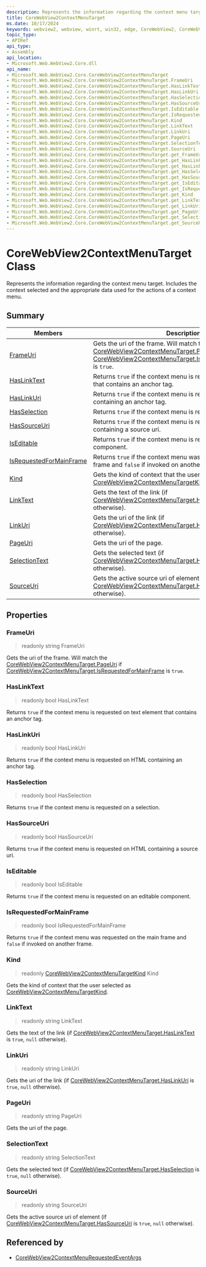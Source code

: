 ```yaml
---
description: Represents the information regarding the context menu target. Includes the context selected and the appropriate data used for the actions of a context menu.
title: CoreWebView2ContextMenuTarget
ms.date: 10/17/2024
keywords: webview2, webview, winrt, win32, edge, CoreWebView2, CoreWebView2Controller, browser control, edge html, CoreWebView2ContextMenuTarget
topic_type:
- APIRef
api_type:
- Assembly
api_location:
- Microsoft.Web.WebView2.Core.dll
api_name:
- Microsoft.Web.WebView2.Core.CoreWebView2ContextMenuTarget
- Microsoft.Web.WebView2.Core.CoreWebView2ContextMenuTarget.FrameUri
- Microsoft.Web.WebView2.Core.CoreWebView2ContextMenuTarget.HasLinkText
- Microsoft.Web.WebView2.Core.CoreWebView2ContextMenuTarget.HasLinkUri
- Microsoft.Web.WebView2.Core.CoreWebView2ContextMenuTarget.HasSelection
- Microsoft.Web.WebView2.Core.CoreWebView2ContextMenuTarget.HasSourceUri
- Microsoft.Web.WebView2.Core.CoreWebView2ContextMenuTarget.IsEditable
- Microsoft.Web.WebView2.Core.CoreWebView2ContextMenuTarget.IsRequestedForMainFrame
- Microsoft.Web.WebView2.Core.CoreWebView2ContextMenuTarget.Kind
- Microsoft.Web.WebView2.Core.CoreWebView2ContextMenuTarget.LinkText
- Microsoft.Web.WebView2.Core.CoreWebView2ContextMenuTarget.LinkUri
- Microsoft.Web.WebView2.Core.CoreWebView2ContextMenuTarget.PageUri
- Microsoft.Web.WebView2.Core.CoreWebView2ContextMenuTarget.SelectionText
- Microsoft.Web.WebView2.Core.CoreWebView2ContextMenuTarget.SourceUri
- Microsoft.Web.WebView2.Core.CoreWebView2ContextMenuTarget.get_FrameUri
- Microsoft.Web.WebView2.Core.CoreWebView2ContextMenuTarget.get_HasLinkText
- Microsoft.Web.WebView2.Core.CoreWebView2ContextMenuTarget.get_HasLinkUri
- Microsoft.Web.WebView2.Core.CoreWebView2ContextMenuTarget.get_HasSelection
- Microsoft.Web.WebView2.Core.CoreWebView2ContextMenuTarget.get_HasSourceUri
- Microsoft.Web.WebView2.Core.CoreWebView2ContextMenuTarget.get_IsEditable
- Microsoft.Web.WebView2.Core.CoreWebView2ContextMenuTarget.get_IsRequestedForMainFrame
- Microsoft.Web.WebView2.Core.CoreWebView2ContextMenuTarget.get_Kind
- Microsoft.Web.WebView2.Core.CoreWebView2ContextMenuTarget.get_LinkText
- Microsoft.Web.WebView2.Core.CoreWebView2ContextMenuTarget.get_LinkUri
- Microsoft.Web.WebView2.Core.CoreWebView2ContextMenuTarget.get_PageUri
- Microsoft.Web.WebView2.Core.CoreWebView2ContextMenuTarget.get_SelectionText
- Microsoft.Web.WebView2.Core.CoreWebView2ContextMenuTarget.get_SourceUri
---
```


# CoreWebView2ContextMenuTarget Class



Represents the information regarding the context menu target. Includes the context selected and the appropriate data used for the actions of a context menu.

## Summary

Members|Description
--|--
[FrameUri](#frameuri) | Gets the uri of the frame. Will match the [CoreWebView2ContextMenuTarget.PageUri](corewebview2contextmenutarget.md#pageuri) if [CoreWebView2ContextMenuTarget.IsRequestedForMainFrame](corewebview2contextmenutarget.md#isrequestedformainframe) is `true`.
[HasLinkText](#haslinktext) | Returns `true` if the context menu is requested on text element that contains an anchor tag.
[HasLinkUri](#haslinkuri) | Returns `true` if the context menu is requested on HTML containing an anchor tag.
[HasSelection](#hasselection) | Returns `true` if the context menu is requested on a selection.
[HasSourceUri](#hassourceuri) | Returns `true` if the context menu is requested on HTML containing a source uri.
[IsEditable](#iseditable) | Returns `true` if the context menu is requested on an editable component.
[IsRequestedForMainFrame](#isrequestedformainframe) | Returns `true` if the context menu was requested on the main frame and `false` if invoked on another frame.
[Kind](#kind) | Gets the kind of context that the user selected as [CoreWebView2ContextMenuTargetKind](corewebview2contextmenutargetkind.md).
[LinkText](#linktext) | Gets the text of the link (if [CoreWebView2ContextMenuTarget.HasLinkText](corewebview2contextmenutarget.md#haslinktext) is `true`, `null` otherwise).
[LinkUri](#linkuri) | Gets the uri of the link (if [CoreWebView2ContextMenuTarget.HasLinkUri](corewebview2contextmenutarget.md#haslinkuri) is `true`, `null` otherwise).
[PageUri](#pageuri) | Gets the uri of the page.
[SelectionText](#selectiontext) | Gets the selected text (if [CoreWebView2ContextMenuTarget.HasSelection](corewebview2contextmenutarget.md#hasselection) is `true`, `null` otherwise).
[SourceUri](#sourceuri) | Gets the active source uri of element (if [CoreWebView2ContextMenuTarget.HasSourceUri](corewebview2contextmenutarget.md#hassourceuri) is `true`, `null` otherwise).

## Properties

### FrameUri

> readonly  string FrameUri

Gets the uri of the frame. Will match the [CoreWebView2ContextMenuTarget.PageUri](corewebview2contextmenutarget.md#pageuri) if [CoreWebView2ContextMenuTarget.IsRequestedForMainFrame](corewebview2contextmenutarget.md#isrequestedformainframe) is `true`.

### HasLinkText

> readonly  bool HasLinkText

Returns `true` if the context menu is requested on text element that contains an anchor tag.

### HasLinkUri

> readonly  bool HasLinkUri

Returns `true` if the context menu is requested on HTML containing an anchor tag.

### HasSelection

> readonly  bool HasSelection

Returns `true` if the context menu is requested on a selection.

### HasSourceUri

> readonly  bool HasSourceUri

Returns `true` if the context menu is requested on HTML containing a source uri.

### IsEditable

> readonly  bool IsEditable

Returns `true` if the context menu is requested on an editable component.

### IsRequestedForMainFrame

> readonly  bool IsRequestedForMainFrame

Returns `true` if the context menu was requested on the main frame and `false` if invoked on another frame.

### Kind

> readonly  [CoreWebView2ContextMenuTargetKind](corewebview2contextmenutargetkind.md) Kind

Gets the kind of context that the user selected as [CoreWebView2ContextMenuTargetKind](corewebview2contextmenutargetkind.md).

### LinkText

> readonly  string LinkText

Gets the text of the link (if [CoreWebView2ContextMenuTarget.HasLinkText](corewebview2contextmenutarget.md#haslinktext) is `true`, `null` otherwise).

### LinkUri

> readonly  string LinkUri

Gets the uri of the link (if [CoreWebView2ContextMenuTarget.HasLinkUri](corewebview2contextmenutarget.md#haslinkuri) is `true`, `null` otherwise).

### PageUri

> readonly  string PageUri

Gets the uri of the page.

### SelectionText

> readonly  string SelectionText

Gets the selected text (if [CoreWebView2ContextMenuTarget.HasSelection](corewebview2contextmenutarget.md#hasselection) is `true`, `null` otherwise).

### SourceUri

> readonly  string SourceUri

Gets the active source uri of element (if [CoreWebView2ContextMenuTarget.HasSourceUri](corewebview2contextmenutarget.md#hassourceuri) is `true`, `null` otherwise).






## Referenced by

- [CoreWebView2ContextMenuRequestedEventArgs](corewebview2contextmenurequestedeventargs.md)
